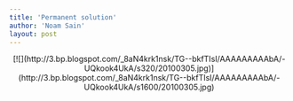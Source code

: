 ```yaml
---
title: 'Permanent solution'
author: 'Noam Sain'
layout: post
---
```


<div style="clear: both; text-align: center;">[![](http://3.bp.blogspot.com/_8aN4krk1nsk/TG--bkfTIsI/AAAAAAAAAbA/-UQkook4UkA/s320/20100305.jpg)](http://3.bp.blogspot.com/_8aN4krk1nsk/TG--bkfTIsI/AAAAAAAAAbA/-UQkook4UkA/s1600/20100305.jpg)</div>
